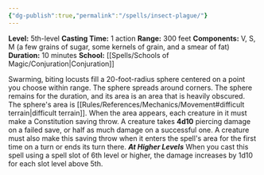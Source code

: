 ```yaml
---
{"dg-publish":true,"permalink":"/spells/insect-plague/"}
---
```


**Level:** 5th-level
**Casting Time:** 1 action
**Range:** 300 feet
**Components:** V, S, M (a few grains of sugar, some kernels of grain, and a smear of fat)
**Duration:** 10 minutes
**School:** [[Spells/Schools of Magic/Conjuration\|Conjuration]]

Swarming, biting locusts fill a 20-foot-radius sphere centered on a point you choose within range. The sphere spreads around corners. The sphere remains for the duration, and its area is an area that is heavily obscured. The sphere's area is [[Rules/References/Mechanics/Movement#difficult terrain\|difficult terrain]].
When the area appears, each creature in it must make a Constitution saving throw. A creature takes **4d10** piercing damage on a failed save, or half as much damage on a successful one. A creature must also make this saving throw when it enters the spell's area for the first time on a turn or ends its turn there.
**_At Higher Levels_**
When you cast this spell using a spell slot of 6th level or higher, the damage increases by 1d10 for each slot level above 5th.